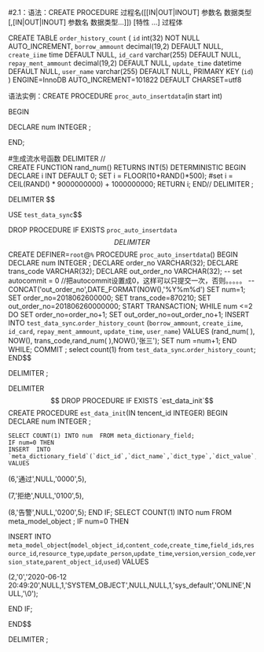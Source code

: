 #2.1：语法：CREATE PROCEDURE  过程名([[IN|OUT|INOUT] 参数名 数据类型[,[IN|OUT|INOUT] 参数名 数据类型…]]) [特性 ...] 过程体

 
 CREATE TABLE `order_history_count` (
   `id` int(32) NOT NULL AUTO_INCREMENT,
   `borrow_ammount` decimal(19,2) DEFAULT NULL,
   `create_iime` time DEFAULT NULL,
   `id_card` varchar(255) DEFAULT NULL,
   `repay_ment_ammount` decimal(19,2) DEFAULT NULL,
   `update_time` datetime DEFAULT NULL,
   `user_name` varchar(255) DEFAULT NULL,
   PRIMARY KEY (`id`)
 ) ENGINE=InnoDB AUTO_INCREMENT=101822 DEFAULT CHARSET=utf8
 
 
 
 

语法实例：CREATE PROCEDURE `proc_auto_insertdata`(in start int)

BEGIN

DECLARE num INTEGER ;

END;





#生成流水号函数
DELIMITER //  
CREATE FUNCTION rand_num()
RETURNS INT(5)
DETERMINISTIC 
BEGIN
 DECLARE i INT DEFAULT 0;
 SET i = FLOOR(10+RAND()*500);
    #set i = CEIL(RAND() * 9000000000) + 1000000000;
RETURN i;
END//
DELIMITER ;


DELIMITER $$

USE `test_data_sync`$$

DROP PROCEDURE IF EXISTS `proc_auto_insertdata`$$
DELIMITER $$
CREATE DEFINER=`root`@`%` PROCEDURE `proc_auto_insertdata`()
BEGIN
    DECLARE num INTEGER ;
    DECLARE order_no  VARCHAR(32);
    DECLARE trans_code  VARCHAR(32);
    DECLARE out_order_no  VARCHAR(32);
-- set autocommit = 0  //把autocommit设置成0，这样可以只提交一次，否则。。。。。
--  CONCAT('out_order_no',DATE_FORMAT(NOW(),'%Y%m%d')
    SET num=1;
    SET order_no=2018062600000;
    SET trans_code=870210;
    SET out_order_no=201806260000000;
    START TRANSACTION;
    WHILE num <=2 DO
        SET order_no=order_no+1;
        SET out_order_no=out_order_no+1;
        INSERT INTO `test_data_sync`.`order_history_count` (`borrow_ammount`, `create_iime`, `id_card`, `repay_ment_ammount`, `update_time`, `user_name`) 
        VALUES (rand_num( ), NOW(), trans_code,rand_num( ),NOW(),'张三');
        SET num =num+1;
    END WHILE;
    COMMIT ;
    select count(1) from `test_data_sync`.`order_history_count`;
END$$

DELIMITER ;





DELIMITER $$
DROP PROCEDURE IF EXISTS `est_data_init`$$
CREATE  PROCEDURE `est_data_init`(IN tencent_id INTEGER)
BEGIN
    DECLARE num INTEGER ;
   
    SELECT COUNT(1) INTO num  FROM meta_dictionary_field;
    IF num=0 THEN
    INSERT  INTO `meta_dictionary_field`(`dict_id`,`dict_name`,`dict_type`,`dict_value`,`field_id`) VALUES 

(6,'通过',NULL,'0000',5),

(7,'拒绝',NULL,'0100',5),

(8,'告警',NULL,'0200',5);
END IF;
    SELECT COUNT(1) INTO num  FROM meta_model_object  ;
    IF num=0 THEN
    
INSERT  INTO `meta_model_object`(`model_object_id`,`content_code`,`create_time`,`field_ids`,`resource_id`,`resource_type`,`update_person`,`update_time`,`version`,`version_code`,`version_state`,`parent_object_id`,`used`) VALUES 

(2,'0','2020-06-12 20:49:20',NULL,1,'SYSTEM_OBJECT',NULL,NULL,1,'sys_default','ONLINE',NULL,'\0');

END IF;


END$$

DELIMITER ;

